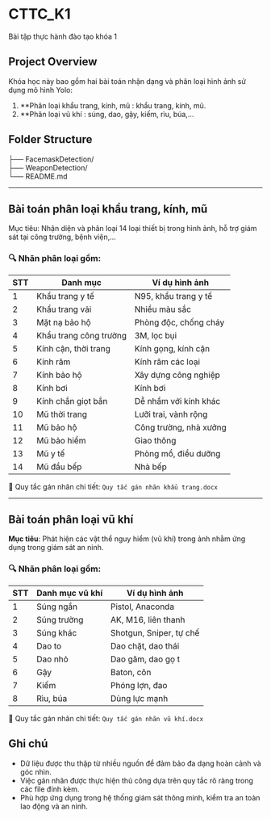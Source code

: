# CTTC_K1
Bài tập thực hành đào tạo khóa 1

## Project Overview

Khóa học này bao gồm hai bài toán nhận dạng và phân loại hình ảnh sử dụng mô hình Yolo:

1. **Phân loại khẩu trang, kính, mũ : khẩu trang, kính, mũ.
2. **Phân loại vũ khí : súng, dao, gậy, kiếm, rìu, búa,...


## Folder Structure

├── FacemaskDetection/        
├── WeaponDetection/          
└── README.md                 

---

## Bài toán phân loại khẩu trang, kính, mũ
Mục tiêu: Nhận diện và phân loại 14 loại thiết bị trong hình ảnh, hỗ trợ giám sát tại công trường, bệnh viện,...

### 🔍 Nhãn phân loại gồm:

| STT | Danh mục               | Ví dụ hình ảnh         |
| --- | ---------------------- | ---------------------- |
| 1   | Khẩu trang y tế        | N95, khẩu trang y tế   |
| 2   | Khẩu trang vải         | Nhiều màu sắc          |
| 3   | Mặt nạ bảo hộ          | Phòng độc, chống cháy  |
| 4   | Khẩu trang công trường | 3M, lọc bụi            |
| 5   | Kính cận, thời trang   | Kính gọng, kính cận    |
| 6   | Kính râm               | Kính râm các loại      |
| 7   | Kính bảo hộ            | Xây dựng công nghiệp   |
| 8   | Kính bơi               | Kính bơi               |
| 9   | Kính chắn giọt bắn     | Dễ nhầm với kính khác  |
| 10  | Mũ thời trang          | Lưỡi trai, vành rộng   |
| 11  | Mũ bảo hộ              | Công trường, nhà xưởng |
| 12  | Mũ bảo hiểm            | Giao thông             |
| 13  | Mũ y tế                | Phòng mổ, điều dưỡng   |
| 14  | Mũ đầu bếp             | Nhà bếp                |

📄 Quy tắc gán nhãn chi tiết: `Quy tắc gán nhãn khẩu trang.docx`

---

## Bài toán phân loại vũ khí

**Mục tiêu**: Phát hiện các vật thể nguy hiểm (vũ khí) trong ảnh nhằm ứng dụng trong giám sát an ninh.

### 🔍 Nhãn phân loại gồm:

| STT | Danh mục vũ khí | Ví dụ hình ảnh          |
| --- | --------------- | ----------------------- |
| 1   | Súng ngắn       | Pistol, Anaconda        |
| 2   | Súng trường     | AK, M16, liên thanh     |
| 3   | Súng khác       | Shotgun, Sniper, tự chế |
| 4   | Dao to          | Dao chặt, dao thái      |
| 5   | Dao nhỏ         | Dao găm, dao gọ t       |
| 6   | Gậy             | Baton, côn              |
| 7   | Kiếm            | Phóng lợn, đao          |
| 8   | Rìu, búa        | Dùng lực mạnh           |

📄 Quy tắc gán nhãn chi tiết: `Quy tắc gán nhãn vũ khí.docx`



##  Ghi chú

* Dữ liệu được thu thập từ nhiều nguồn để đảm bảo đa dạng hoàn cảnh và góc nhìn.
* Việc gán nhãn được thực hiện thủ công dựa trên quy tắc rõ ràng trong các file đính kèm.
* Phù hợp ứng dụng trong hệ thống giám sát thông minh, kiểm tra an toàn lao động và an ninh.
